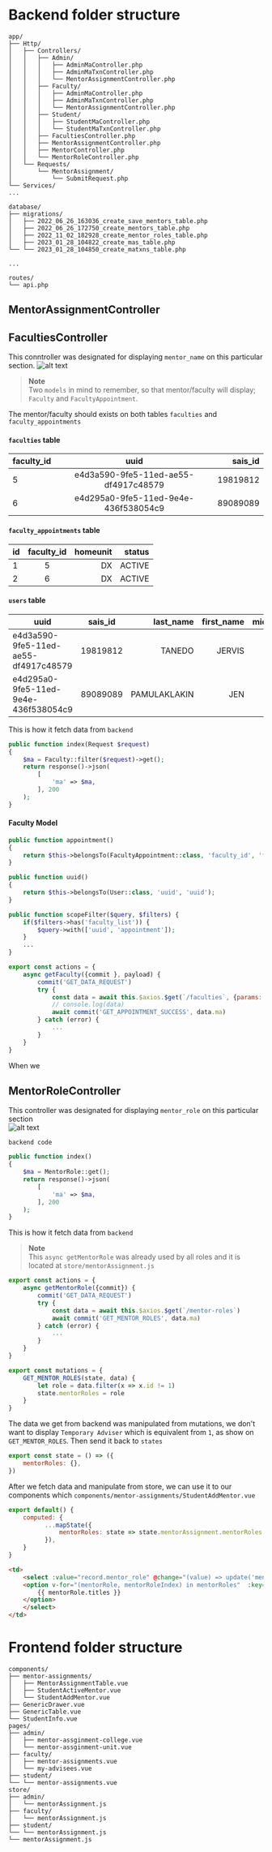 # Backend folder structure

```shell
app/
├── Http/
│   ├── Controllers/
│   │   ├── Admin/
│   │   │   ├── AdminMaController.php
│   │   │   ├── AdminMaTxnController.php
│   │   │   └── MentorAssignmentController.php
│   │   ├── Faculty/
│   │   │   ├── AdminMaController.php
│   │   │   ├── AdminMaTxnController.php
│   │   │   └── MentorAssignmentController.php
│   │   ├── Student/
│   │   │   ├── StudentMaController.php
│   │   │   └── StudentMaTxnController.php
│   │   ├── FacultiesController.php
│   │   ├── MentorAssignmentController.php
│   │   ├── MentorController.php
│   │   └── MentorRoleController.php
│   └── Requests/
│       └── MentorAssignment/
│           └── SubmitRequest.php
└── Services/
...

database/
├── migrations/
│   ├── 2022_06_26_163036_create_save_mentors_table.php
│   ├── 2022_06_26_172750_create_mentors_table.php
│   ├── 2022_11_02_182928_create_mentor_roles_table.php
│   ├── 2023_01_28_104822_create_mas_table.php
└── └── 2023_01_28_104850_create_matxns_table.php

...

routes/
└── api.php
```

<!-- ## AdminMaController.php

'Ma' stands for MentorAssignment; inside this controller we have this `index` and `update` :

```php
public function index(Request $request, TagProcessor $tagProcessor)
{
    $request->merge(['access_permission' => 'tags']);
    $ma = Ma::filter($request, $tagProcessor);
    
    if($request->has('items')) {
        $ma = $ma->paginate($request->items);
    } else {
        $ma = $ma->get();
    }
    
    return response()->json([
        'ma' => $ma
    ],200);
}
``` -->


## MentorAssignmentController


## FacultiesController
This conntroller was designated for displaying `mentor_name` on this particular section. 
![alt text](https://github.com/Jicoy/amis-docs/blob/main/assets/mentor-assignment/Screenshot-2023-02-19-100353.png)
> **Note**  
> Two `models` in mind to remember, so that mentor/faculty will display; `Faculty` and `FacultyAppointment`.

The mentor/faculty should exists on both tables `faculties` and `faculty_appointments`

#### `faculties` table
| faculty_id    |                 uuid                 | sais_id  |
| ------------- |:------------------------------------:| -------: |
| 5             | e4d3a590-9fe5-11ed-ae55-df4917c48579 | 19819812 |
| 6             | e4d295a0-9fe5-11ed-9e4e-436f538054c9 | 89089089 |

#### `faculty_appointments` table
| id    |  faculty_id  |  homeunit  |  status   |
| ----- |:------------:| ----------:|----------:|
| 1     |      5       |    DX      |  ACTIVE   |
| 2     |      6       |    DX      |  ACTIVE   |

#### `users` table
|       uuid                           |   sais_id   |   last_name   |   first_name   |   middle_name   |          email          |
| ------------------------------------ |:-----------:| -------------:|---------------:|-----------------|-------------------------|
| e4d3a590-9fe5-11ed-ae55-df4917c48579 |  19819812   |    TANEDO     |    JERVIS      |                 | jtanedo@up.edu.ph       |  
| e4d295a0-9fe5-11ed-9e4e-436f538054c9 |  89089089   | PAMULAKLAKIN  |      JEN       |                 | jpamulaklakin@up.edu.ph |

This is how it fetch data from `backend` 
```php
public function index(Request $request)
{
    $ma = Faculty::filter($request)->get();
    return response()->json(
        [
            'ma' => $ma,
        ], 200
    );
}
```
#### Faculty Model
```php
public function appointment() 
{
    return $this->belongsTo(FacultyAppointment::class, 'faculty_id', 'faculty_id');
}

public function uuid() 
{
    return $this->belongsTo(User::class, 'uuid', 'uuid');
}

public function scopeFilter($query, $filters) {
    if($filters->has('faculty_list')) {
        $query->with(['uuid', 'appointment']);
    }
    ...
}
```

```javascript
export const actions = {
    async getFaculty({commit }, payload) {
        commit('GET_DATA_REQUEST')
        try {
            const data = await this.$axios.$get(`/faculties`, {params: {faculty_list: true}})
            // console.log(data)
            await commit('GET_APPOINTMENT_SUCCESS', data.ma)
        } catch (error) {
            ...
        }
    }
}
```
When we 






## MentorRoleController
This controller was designated for displaying `mentor_role` on this particular section  
![alt text](https://github.com/Jicoy/amis-docs/blob/main/assets/mentor-assignment/Screenshot-2023-02-18-223518.png)

`backend code`
```php
public function index()
{
    $ma = MentorRole::get();
    return response()->json(
        [
            'ma' => $ma,
        ], 200
    );
}
```
This is how it fetch data from `backend`
> **Note**  
> This `async getMentorRole` was already used by all roles and it is located at `store/mentorAssignment.js`

```javascript
export const actions = {
    async getMentorRole({commit}) {
        commit('GET_DATA_REQUEST')
        try {
            const data = await this.$axios.$get(`/mentor-roles`)
            await commit('GET_MENTOR_ROLES', data.ma)
        } catch (error) {
            ...
        }
    }
}
```

```javascript
export const mutations = {
    GET_MENTOR_ROLES(state, data) {
        let role = data.filter(x => x.id != 1)
        state.mentorRoles = role
    }
}
```
The data we get from backend was manipulated from mutations, we don't want to display `Temporary Adviser` which is equivalent from `1`, as show on `GET_MENTOR_ROLES`. Then send it back to `states`
```javascript
export const state = () => ({
    mentorRoles: {},
})
```
After we fetch data and manipulate from store, we can use it to our components which `components/mentor-assignments/StudentAddMentor.vue`
```javascript
export default() {
    computed: {
          ...mapState({
              mentorRoles: state => state.mentorAssignment.mentorRoles
          }),
    }
}
```

```html
<td>
    <select :value="record.mentor_role" @change="(value) => update('mentor_role', record.id, value)" class="text-md border border-gray-400 rounded p-1">
    <option v-for="(mentorRole, mentorRoleIndex) in mentorRoles"  :key="mentorRoleIndex" :value="mentorRole.id">
        {{ mentorRole.titles }}
    </option>
    </select>
</td>
```



# Frontend folder structure

```shell
components/
├── mentor-assignments/
│   ├── MentorAssignmentTable.vue
│   ├── StudentActiveMentor.vue
│   └── StudentAddMentor.vue
├── GenericDrawer.vue  
├── GenericTable.vue  
└── StudentInfo.vue  
pages/
├── admin/
│   ├── mentor-assginment-college.vue
│   └── mentor-assginment-unit.vue
├── faculty/
│   ├── mentor-assignments.vue
│   └── my-advisees.vue
├── student/
└── └── mentor-assignments.vue
store/
├── admin/
│   └── mentorAssignment.js
├── faculty/
│   └── mentorAssignment.js
├── student/
└── └── mentorAssignment.js
└── mentorAssignment.js
```

